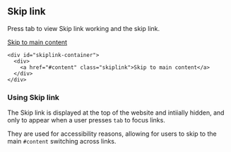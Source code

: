 ## Skip link

Press tab to view Skip link working and the skip link.

<div id="skiplink-container">
  <div>
    <a href="#content" class="skiplink">Skip to main content</a>
  </div>
</div>

	<div id="skiplink-container">
	  <div>
	    <a href="#content" class="skiplink">Skip to main content</a>
	  </div>
	</div>

### Using Skip link

The Skip link is displayed at the top of the website and intiially hidden, and only to appear when a user presses `tab` to focus links.

They are used for accessibility reasons, allowing for users to skip to the main `#content` switching across links.
